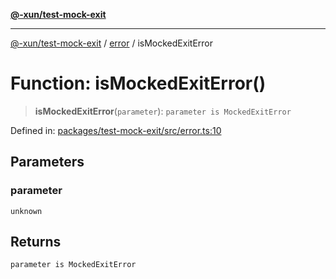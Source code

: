[**@-xun/test-mock-exit**](../../README.md)

***

[@-xun/test-mock-exit](../../README.md) / [error](../README.md) / isMockedExitError

# Function: isMockedExitError()

> **isMockedExitError**(`parameter`): `parameter is MockedExitError`

Defined in: [packages/test-mock-exit/src/error.ts:10](https://github.com/Xunnamius/test-utils/blob/aca1c65e766ae1705a0218e28b11b9388554309d/packages/test-mock-exit/src/error.ts#L10)

## Parameters

### parameter

`unknown`

## Returns

`parameter is MockedExitError`
